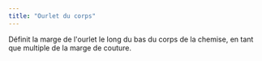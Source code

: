 ```yaml
---
title: "Ourlet du corps"
---
```


Définit la marge de l'ourlet le long du bas du corps de la chemise, en tant que multiple de la marge de couture.

